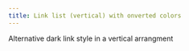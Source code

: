 ```yaml
---
title: Link list (vertical) with onverted colors
---
```

Alternative dark link style in a vertical arrangment